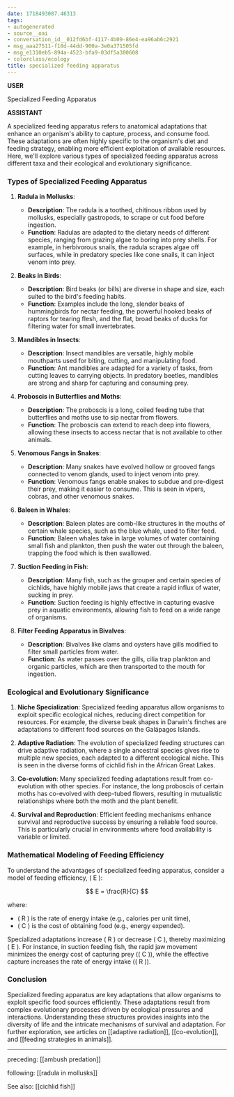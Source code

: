 ```yaml
---
date: 1718493087.46313
tags:
- autogenerated
- source__oai
- conversation_id__012fd6bf-4117-4b09-86e4-ea96ab6c2921
- msg_aaa27511-f18d-44dd-900a-3e0a371505fd
- msg_e1310eb5-894a-4523-bfa9-03df5a300608
- colorclass/ecology
title: specialized feeding apparatus
---
```


**USER**

Specialized Feeding Apparatus


**ASSISTANT**

A specialized feeding apparatus refers to anatomical adaptations that enhance an organism's ability to capture, process, and consume food. These adaptations are often highly specific to the organism's diet and feeding strategy, enabling more efficient exploitation of available resources. Here, we'll explore various types of specialized feeding apparatus across different taxa and their ecological and evolutionary significance.

### Types of Specialized Feeding Apparatus

1. **Radula in Mollusks**:
   - **Description**: The radula is a toothed, chitinous ribbon used by mollusks, especially gastropods, to scrape or cut food before ingestion.
   - **Function**: Radulas are adapted to the dietary needs of different species, ranging from grazing algae to boring into prey shells. For example, in herbivorous snails, the radula scrapes algae off surfaces, while in predatory species like cone snails, it can inject venom into prey.

2. **Beaks in Birds**:
   - **Description**: Bird beaks (or bills) are diverse in shape and size, each suited to the bird's feeding habits.
   - **Function**: Examples include the long, slender beaks of hummingbirds for nectar feeding, the powerful hooked beaks of raptors for tearing flesh, and the flat, broad beaks of ducks for filtering water for small invertebrates.

3. **Mandibles in Insects**:
   - **Description**: Insect mandibles are versatile, highly mobile mouthparts used for biting, cutting, and manipulating food.
   - **Function**: Ant mandibles are adapted for a variety of tasks, from cutting leaves to carrying objects. In predatory beetles, mandibles are strong and sharp for capturing and consuming prey.

4. **Proboscis in Butterflies and Moths**:
   - **Description**: The proboscis is a long, coiled feeding tube that butterflies and moths use to sip nectar from flowers.
   - **Function**: The proboscis can extend to reach deep into flowers, allowing these insects to access nectar that is not available to other animals.

5. **Venomous Fangs in Snakes**:
   - **Description**: Many snakes have evolved hollow or grooved fangs connected to venom glands, used to inject venom into prey.
   - **Function**: Venomous fangs enable snakes to subdue and pre-digest their prey, making it easier to consume. This is seen in vipers, cobras, and other venomous snakes.

6. **Baleen in Whales**:
   - **Description**: Baleen plates are comb-like structures in the mouths of certain whale species, such as the blue whale, used to filter feed.
   - **Function**: Baleen whales take in large volumes of water containing small fish and plankton, then push the water out through the baleen, trapping the food which is then swallowed.

7. **Suction Feeding in Fish**:
   - **Description**: Many fish, such as the grouper and certain species of cichlids, have highly mobile jaws that create a rapid influx of water, sucking in prey.
   - **Function**: Suction feeding is highly effective in capturing evasive prey in aquatic environments, allowing fish to feed on a wide range of organisms.

8. **Filter Feeding Apparatus in Bivalves**:
   - **Description**: Bivalves like clams and oysters have gills modified to filter small particles from water.
   - **Function**: As water passes over the gills, cilia trap plankton and organic particles, which are then transported to the mouth for ingestion.

### Ecological and Evolutionary Significance

1. **Niche Specialization**: Specialized feeding apparatus allow organisms to exploit specific ecological niches, reducing direct competition for resources. For example, the diverse beak shapes in Darwin's finches are adaptations to different food sources on the Galápagos Islands.

2. **Adaptive Radiation**: The evolution of specialized feeding structures can drive adaptive radiation, where a single ancestral species gives rise to multiple new species, each adapted to a different ecological niche. This is seen in the diverse forms of cichlid fish in the African Great Lakes.

3. **Co-evolution**: Many specialized feeding adaptations result from co-evolution with other species. For instance, the long proboscis of certain moths has co-evolved with deep-tubed flowers, resulting in mutualistic relationships where both the moth and the plant benefit.

4. **Survival and Reproduction**: Efficient feeding mechanisms enhance survival and reproductive success by ensuring a reliable food source. This is particularly crucial in environments where food availability is variable or limited.

### Mathematical Modeling of Feeding Efficiency

To understand the advantages of specialized feeding apparatus, consider a model of feeding efficiency, \( E \):

$$
E = \frac{R}{C}
$$

where:
- \( R \) is the rate of energy intake (e.g., calories per unit time),
- \( C \) is the cost of obtaining food (e.g., energy expended).

Specialized adaptations increase \( R \) or decrease \( C \), thereby maximizing \( E \). For instance, in suction feeding fish, the rapid jaw movement minimizes the energy cost of capturing prey (\( C \)), while the effective capture increases the rate of energy intake (\( R \)).

### Conclusion

Specialized feeding apparatus are key adaptations that allow organisms to exploit specific food sources efficiently. These adaptations result from complex evolutionary processes driven by ecological pressures and interactions. Understanding these structures provides insights into the diversity of life and the intricate mechanisms of survival and adaptation. For further exploration, see articles on [[adaptive radiation]], [[co-evolution]], and [[feeding strategies in animals]].


---

preceding: [[ambush predation]]  


following: [[radula in mollusks]]

See also: [[cichlid fish]]